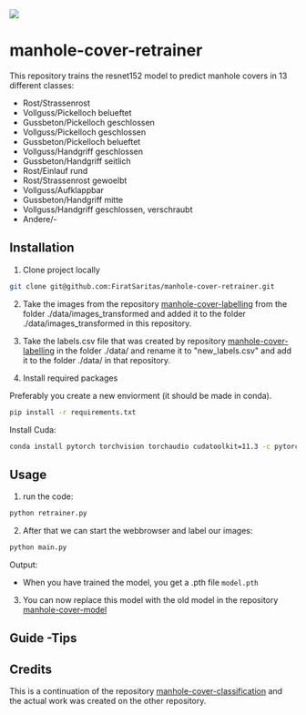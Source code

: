 <img src="https://img.shields.io/badge/status-online-green" />

# manhole-cover-retrainer

This repository trains the resnet152 model to predict manhole covers in 13 different classes:

  - Rost/Strassenrost
  - Vollguss/Pickelloch belueftet
  - Gussbeton/Pickelloch geschlossen
  - Vollguss/Pickelloch geschlossen
  - Gussbeton/Pickelloch belueftet
  - Vollguss/Handgriff geschlossen
  - Gussbeton/Handgriff seitlich
  - Rost/Einlauf rund
  - Rost/Strassenrost gewoelbt
  - Vollguss/Aufklappbar
  - Gussbeton/Handgriff mitte
  - Vollguss/Handgriff geschlossen, verschraubt
  - Andere/-
  

## Installation

1. Clone project locally 

```bash
git clone git@github.com:FiratSaritas/manhole-cover-retrainer.git
```

2. Take the images from the repository [manhole-cover-labelling](https://github.com/FiratSaritas/manhole-cover-labelling) from the folder ./data/images_transformed and added it to the folder ./data/images_transformed in this repository.

3. Take the labels.csv file that was created by repository [manhole-cover-labelling](https://github.com/FiratSaritas/manhole-cover-labelling) in the folder ./data/ and rename it to "new_labels.csv" and add it to the folder ./data/ in that repository.

3. Install required packages

Preferably you create a new enviorment (it should be made in conda).


```bash
pip install -r requirements.txt
```

Install Cuda:

```bash
conda install pytorch torchvision torchaudio cudatoolkit=11.3 -c pytorch
```


## Usage

1. run the code:
```bash
python retrainer.py
```

2. After that we can start the webbrowser and label our images:
```bash
python main.py
```

Output:
  - When you have trained the model, you get a .pth file `model.pth`

3. You can now replace this model with the old model in the repository [manhole-cover-model](https://github.com/FiratSaritas/manhole-cover-model)

## Guide -Tips


## Credits

This is a continuation of the repository [manhole-cover-classification](https://github.com/FiratSaritas/manhole-cover-classification) and the actual work was created on the other repository.

